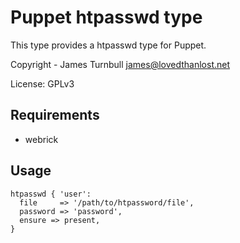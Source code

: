 Puppet htpasswd type
====================

This type provides a htpasswd type for Puppet.

Copyright - James Turnbull <james@lovedthanlost.net>

License: GPLv3

Requirements
------------

* webrick

Usage
-----

    htpasswd { 'user':
      file     => '/path/to/htpassword/file',
      password => 'password',
      ensure => present,
    }
